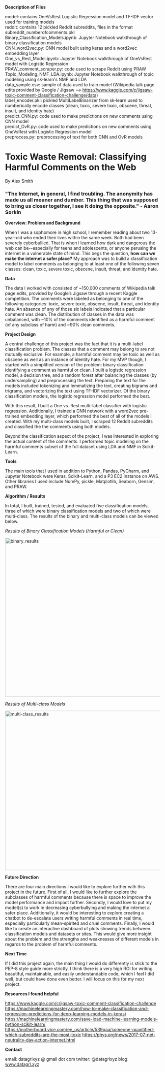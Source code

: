 **Description of Files**

model: contains OneVsRest Logistic Regression model and TF-IDF vector used for training models  
reddit: contains 12 pickled Reddit subreddits, files in the format subreddit_numberofcomments.pkl  
Binary_Classification_Models.ipynb: Jupyter Notebook walkthrough of binary classification models  
CNN_word2vec.py: CNN model built using keras and a word2vec embedding layer  
One_vs_Rest_Model.ipynb: Jupyter Notebook walkthrough of OneVsRest model with Logistic Regression  
PRAW_comment_scraper.py: code used to scrape Reddit using PRAW  
Topic_Modeling_NMF_LDA.ipynb: Jupyter Notebook walkthrough of topic modeling using sk-learn's NMF and LDA  
data_sample.csv: sample of data used to train model (Wikipedia talk page edits provided by Google / Jigsaw --> https://www.kaggle.com/c/jigsaw-toxic-comment-classification-challenge/data)  
label_encoder.pkl: pickled MultiLabelBinarizer from sk-learn used to numberically encode classes (clean, toxic, severe toxic, obscene, threat, insult, and identity hate)  
predict_CNN.py: code used to make predictions on new comments using CNN model  
predict_OvR.py: code used to make predictions on new comments using OneVsRest with Logistic Regression model  
preprocess.py: preprocessing of text for both CNN and OvR models  

# Toxic Waste Removal: Classifying Harmful Comments on the Web  
  
By Alex Smith  
  
### "The Internet, in general, I find troubling. The anonymity has made us all meaner and dumber. This thing that was supposed to bring us closer together, I see it doing the opposite." - Aaron Sorkin  
  
**Overview: Problem and Background**  
  
When I was a sophomore in high school, I remember reading about two 13-year-old who ended their lives within the same week. Both had been severely cyberbullied. That is when I learned how dark and dangerous the web can be--especially for teens and adolescents, or anyone perusing the internet in a vulnerable state of mind. This begs the question, **how can we make the internet a safer place?** My approach was to build a classification model to label comments as belonging to at least one of the following seven classes: clean, toxic, severe toxic, obscene, insult, threat, and identity hate.

**Data**

The data I worked with consisted of ~150,000 comments of Wikipedia talk page edits, provided by Google’s Jigsaw through a recent Kaggle competition. The comments were labeled as belonging to one of the following categories: toxic, severe toxic, obscene, insult, threat, and identity hate. An absence of any of those six labels indicated that a particular comment was clean. The distribution of classes in the data was unbalanced, with ~10% of the comments identified as a harmful comment (of any subclass of harm) and ~90% clean comments.

**Project Design**

A central challenge of this project was the fact that it is a multi-label classification problem. The classes that a comment may belong to are not mutually exclusive. For example, a harmful comment may be toxic as well as obscene as well as an instance of identity hate. For my MVP though, I started with a simplified version of the problem: binary classification identifying a comment as harmful or clean. I built a logistic regression model, a decision tree, and a random forest after balancing the classes (by undersampling) and preprocessing the text. Preparing the text for the models included tokenizing and lemmatizing the text, creating bigrams and trigrams, and vectorizing the text using TF-IDF vectorizer. Of the binary classification models, the logistic regression model performed the best.

With this result, I built a One vs. Rest multi-label classifier with logistic regression. Additionally, I trained a CNN network with a word2vec pre-trained embedding layer, which performed the best of all of the models I created. With my multi-class models built, I scraped 12 Reddit subreddits and classified the the comments using both models.

Beyond the classification aspect of the project, I was interested in exploring the actual content of the comments. I performed topic modeling on the harmful comments subset of the full dataset using LDA and NMF in Scikit-Learn.

**Tools**

The main tools that I used in addition to Python, Pandas, PyCharm, and Jupyter Notebook were Keras, Scikit-Learn, and a P3 EC2 instance on AWS. Other libraries I used include NumPy, pickle, Matplotlib, Seaborn, Gensim, and PRAW.

**Algorithm / Results**

In total, I built, trained, tested, and evaluated five classification models, three of which were binary classification models and two of which were multi-class. The results of the binary and multi-class models can be viewed below.

*Results of Binary Classification Models (Harmful or Clean)*  
  
<img width="517" alt="binary_results" src="https://user-images.githubusercontent.com/34464435/42338692-86abc78e-803f-11e8-8d19-988efefa61fd.png">

*Results of Multi-class Models*  
  
<img width="518" alt="multi-class_results" src="https://user-images.githubusercontent.com/34464435/42338705-911ecf68-803f-11e8-8b61-79b8107e955d.png">

**Future Direction**

There are four main directions I would like to explore further with this project in the future. First of all, I would like to further explore the subclasses of harmful comments because there is space to improve the model performance and impact further. Secondly, I would love to put my model(s) to work in decreasing cyberbullying and making the internet a safer place. Additionally, it would be interesting to explore creating a chatbot to de-escalate users writing harmful comments in real time, especially particularly mean-spirited and cruel comments. Finally, I would like to create an interactive dashboard of plots showing trends between classification models and datasets or sites. This would give more insight about the problem and the strengths and weaknesses of different models in regards to the problem of harmful comments.

**Next Time**

If I did this project again, the main thing I would do differently is stick to the PEP-8 style guide more strictly. I think there is a very high ROI for writing beautiful, maintainable, and easily understandable code, which I feel I did well, but could have done even better. I will focus on this for my next project.

**Resources I found helpful**

https://www.kaggle.com/c/jigsaw-toxic-comment-classification-challenge
https://machinelearningmastery.com/how-to-make-classification-and-regression-predictions-for-deep-learning-models-in-keras/
https://machinelearningmastery.com/save-load-machine-learning-models-python-scikit-learn/
https://motherboard.vice.com/en_us/article/539qaa/someone-quantified-which-subreddits-are-the-most-toxic
https://phys.org/news/2017-07-net-neutrality-day-action-internet.html

**Contact**

email: datagrlxyz @ gmail dot com
twitter: @datagrlxyz
blog: www.datagrl.xyz
